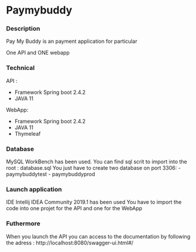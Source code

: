 # Paymybuddy

### Description

Pay My Buddy is an payment application for particular

One API and ONE webapp

### Technical

API :
- Framework Spring boot 2.4.2
- JAVA 11

WebApp:
- Framework Spring boot 2.4.2
- JAVA 11
- Thymeleaf

### Database

MySQL WorkBench has been used.
You can find sql scrit to import into the root : database.sql
You just have to create two database on port 3306: - paymybuddytest
                                                   - paymybuddyprod

### Launch application

IDE Intellij IDEA Community 2019.1 has been used
You have to import the code into one projet for the API and one for the WebApp

### Futhermore

When you launch the API you can access to the documentation by following the adress : http://localhost:8080/swagger-ui.html#/

